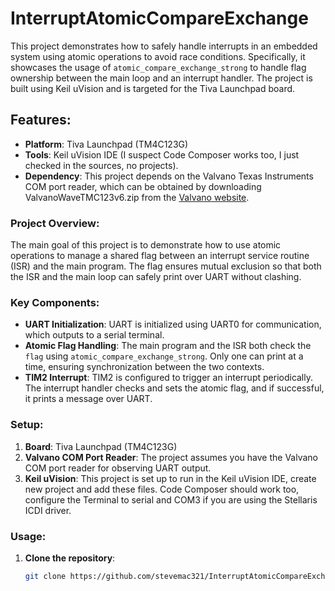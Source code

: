 # InterruptAtomicCompareExchange

This project demonstrates how to safely handle interrupts in an embedded system using atomic operations to avoid race conditions. Specifically, it showcases the usage of `atomic_compare_exchange_strong` to handle flag ownership between the main loop and an interrupt handler. The project is built using Keil uVision and is targeted for the Tiva Launchpad board.

## Features:
- **Platform**: Tiva Launchpad (TM4C123G)
- **Tools**: Keil uVision IDE (I suspect Code Composer works too, I just checked in the sources, no projects).
- **Dependency**: This project depends on the Valvano Texas Instruments COM port reader, which can be obtained by downloading ValvanoWaveTMC123v6.zip from the [Valvano website](https://users.ece.utexas.edu/~valvano/arm/#FSM).

### Project Overview:
The main goal of this project is to demonstrate how to use atomic operations to manage a shared flag between an interrupt service routine (ISR) and the main program. The flag ensures mutual exclusion so that both the ISR and the main loop can safely print over UART without clashing.

### Key Components:
- **UART Initialization**: UART is initialized using UART0 for communication, which outputs to a serial terminal.
- **Atomic Flag Handling**: The main program and the ISR both check the `flag` using `atomic_compare_exchange_strong`. Only one can print at a time, ensuring synchronization between the two contexts.
- **TIM2 Interrupt**: TIM2 is configured to trigger an interrupt periodically. The interrupt handler checks and sets the atomic flag, and if successful, it prints a message over UART.

### Setup:
1. **Board**: Tiva Launchpad (TM4C123G)
2. **Valvano COM Port Reader**: The project assumes you have the Valvano COM port reader for observing UART output.
3. **Keil uVision**: This project is set up to run in the Keil uVision IDE, create new project and add these files.  Code Composer should work too, configure the Terminal to serial and COM3 if you are using the Stellaris ICDI driver.

### Usage:
1. **Clone the repository**:
   ```bash
   git clone https://github.com/stevemac321/InterruptAtomicCompareExchange.git
